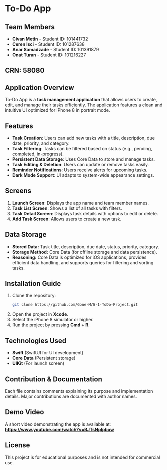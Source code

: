 # To-Do App

## Team Members
- **Civan Metin** - Student ID: 101441732  
- **Ceren Isci** - Student ID: 101287638 
- **Anar Samadzade** - Student ID: 101391879 
- **Onat Turan** - Student ID: 101216227  

## CRN: 58080

## Application Overview
To-Do App is a **task management application** that allows users to create, edit, and manage their tasks efficiently. The application features a clean and intuitive UI optimized for iPhone 8 in portrait mode.

## Features
- **Task Creation**: Users can add new tasks with a title, description, due date, priority, and category.
- **Task Filtering**: Tasks can be filtered based on status (e.g., pending, completed, in-progress).
- **Persistent Data Storage**: Uses Core Data to store and manage tasks.
- **Task Editing & Deletion**: Users can update or remove tasks easily.
- **Reminder Notifications**: Users receive alerts for upcoming tasks.
- **Dark Mode Support**: UI adapts to system-wide appearance settings.

## Screens
1. **Launch Screen**: Displays the app name and team member names.
2. **Task List Screen**: Shows a list of all tasks with filters.
3. **Task Detail Screen**: Displays task details with options to edit or delete.
4. **Add Task Screen**: Allows users to create a new task.

## Data Storage
- **Stored Data:** Task title, description, due date, status, priority, category.
- **Storage Method:** Core Data (for offline storage and data persistence).
- **Reasoning:** Core Data is optimized for iOS applications, provides efficient data handling, and supports queries for filtering and sorting tasks.

## Installation Guide
1. Clone the repository:
   ```sh
   git clone https://github.com/Gone-M/G-1-ToDo-Project.git
   ```
2. Open the project in **Xcode**.
3. Select the iPhone 8 simulator or higher.
4. Run the project by pressing **Cmd + R**.

## Technologies Used
- **Swift** (SwiftUI for UI development)
- **Core Data** (Persistent storage)
- **UIKit** (For launch screen)

## Contribution & Documentation
Each file contains comments explaining its purpose and implementation details. Major contributions are documented with author names.

## Demo Video
A short video demonstrating the app is available at: **https://www.youtube.com/watch?v=BJTsNpIpbow**

## License
This project is for educational purposes and is not intended for commercial use.


